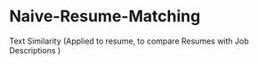 # Naive-Resume-Matching
Text Similarity (Applied to resume, to compare Resumes with Job Descriptions ) 

